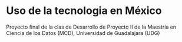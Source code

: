# Uso de la tecnologia en México

Proyecto final de la clas de Desarrollo de Proyecto II de la Maestría en Ciencia de los Datos (MCD), Universidad de Guadalajara (UDG)
